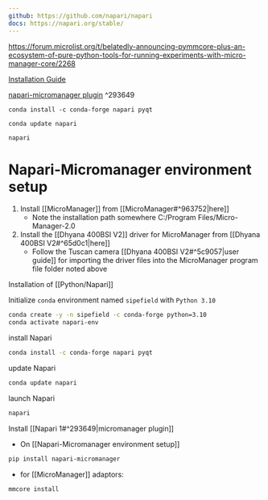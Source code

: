 ```yaml
---
github: https://github.com/napari/napari
docs: https://napari.org/stable/
---
```

https://forum.microlist.org/t/belatedly-announcing-pymmcore-plus-an-ecosystem-of-pure-python-tools-for-running-experiments-with-micro-manager-core/2268

[Installation Guide](https://napari.org/stable/tutorials/fundamentals/installation.html)

[napari-micromanager plugin](https://github.com/pymmcore-plus/napari-micromanager#napari-micromanager) ^293649

```shell
conda install -c conda-forge napari pyqt

conda update napari

napari
```


# Napari-Micromanager environment setup

1. Install [[MicroManager]] from [[MicroManager#^963752|here]]
	- Note the installation path somewhere C:/Program Files/Micro-Manager-2.0
2. Install the [[Dhyana 400BSI V2]]  driver for MicroManager from [[Dhyana 400BSI V2#^65d0c1|here]]
	- Follow the Tuscan camera [[Dhyana 400BSI V2#^5c9057|user guide]] for importing the driver files into the MicroManager program file folder noted above


Installation of [[Python/Napari]]

Initialize `conda` environment named `sipefield` with `Python 3.10`

``` bash
conda create -y -n sipefield -c conda-forge python=3.10
conda activate napari-env
```

install Napari
```bash
conda install -c conda-forge napari pyqt
```

update Napari
```bash
conda update napari
```

launch Napari
```bash
napari
``` 

Install [[Napari 1#^293649|micromanager plugin]]
- On [[Napari-Micromanager environment setup]] 
```bash
pip install napari-micromanager
```
- for [[MicroManager]] adaptors:
```bash
mmcore install
```